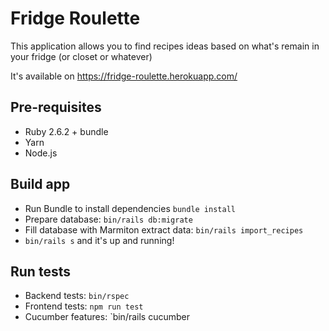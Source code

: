 # Fridge Roulette
This application allows you to find recipes ideas based on what's remain in your fridge (or closet or whatever)

It's available on https://fridge-roulette.herokuapp.com/

## Pre-requisites
- Ruby 2.6.2 + bundle
- Yarn
- Node.js

## Build app
- Run Bundle to install dependencies `bundle install`
- Prepare database: `bin/rails db:migrate`
- Fill database with Marmiton extract data: `bin/rails import_recipes`
- `bin/rails s` and it's up and running!

## Run tests
- Backend tests: `bin/rspec`
- Frontend tests: `npm run test`
- Cucumber features: `bin/rails cucumber
